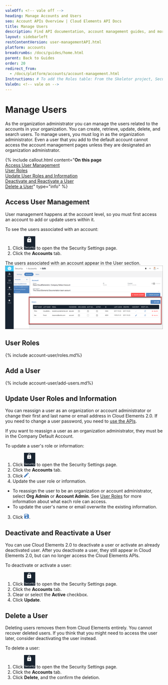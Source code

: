 ```yaml
---
valeOff: <!-- vale off -->
heading: Manage Accounts and Users
seo: Account APIs Overview | Cloud Elements API Docs
title: Manage Users
description: Find API documentation, account management guides, and more on all of the currently supported Account APIs.
layout: sidebarleft
restContentVersion: user-managementAPI.html
platform: accounts
breadcrumbs: /docs/guides/home.html
parent: Back to Guides
order: 20
redirect_from:
  - /docs/platform/accounts/account-management.html
Instructions: # To add the Roles table: From the Skeletor project, SecurityRoles.jsx file, copy the <StyledTable>. In this file, change the <StyledTable> to <table>. Find and replace <StyledCheckbox checked disabled /> with {% icon fa-check-square-o %}. Find and replace <StyledCheckbox checked={false} disabled /> with {% icon fa-square-o %}.
ValeOn: <!-- vale on -->
---
```


# Manage Users

As the organization administrator you can manage the users related to the accounts in your organization. You can create, retrieve, update, delete, and search users. To manage users, you must log in as the organization administrator. Even a user that you add to the default account cannot access the account management pages unless they are designated an organization administrator.

{% include callout.html content="<strong>On this page</strong></br><a href=#access-user-management>Access User Management</a></br><a href=#user-roles>User Roles</a></br><a href=#update-user-roles-and-information>Update User Roles and Information</a></br><a href=#deactivate-and-reactivate-a-user>Deactivate and Reactivate a User</a></br><a href=#delete-a-user>Delete a User</a>" type="info" %}

## Access User Management

User management happens at the account level, so you must first access an account to add or update users within it.

To see the users associated with an account:

1. Click <img src="img/btn-security.png" alt="Security" class="inlineImage"> to open the the Security Settings page.
2. Click the **Accounts** tab.

The users associated with an account appear in the User section.
![Users](img/users.png)

## User Roles

{% include account-user/roles.md%}

## Add a User

{% include account-user/add-users.md%}

## Update User Roles and Information

You can reassign a user as an organization or account administrator or change their first and last name or email address in Cloud Elements 2.0. If you need to change a user password, you need to [use the APIs](user-managementAPI.html#update-a-user).

If you want to reassign a user as an organization administrator, they must be in the Company Default Account.

To update a user's role or information:

1. Click <img src="img/btn-security.png" alt="Security" class="inlineImage"> to open the the Security Settings page.
2. Click the **Accounts** tab.
2. Click <img src="/assets/img/platform-icons/pencil-blue.png" alt="Edit Button" class="inlineImage">.
2. Update the user role or information.
  - To reassign the user to be an organization or account administrator, select **Org Admin** or **Account Admin**.  See [User Roles](user-management.html#user-roles) for more information about what each role can access.
  - To update the user's name or email overwrite the existing information.
3. Click <img src="img/btn-save.png" alt="Save" class="inlineImage">.

## Deactivate and Reactivate a User

You can use Cloud Elements 2.0 to deactivate a user or activate an already deactivated user. After you deactivate a user, they still appear in Cloud Elements 2.0, but can no longer access the Cloud Elements APIs.

To deactivate or activate a user:

1. Click <img src="img/btn-security.png" alt="Security" class="inlineImage"> to open the the Security Settings page.
2. Click the **Accounts** tab.
2. Clear or select the **Active** checkbox.
3. Click **Update**.

## Delete a User

Deleting users removes them from Cloud Elements entirely. You cannot recover deleted users. If you think that you might need to access the user later, consider deactivating the user instead.

To delete a user:

1. Click <img src="img/btn-security.png" alt="Security" class="inlineImage"> to open the the Security Settings page.
2. Click the **Accounts** tab.
3. Click **Delete**, and the confirm the deletion.
